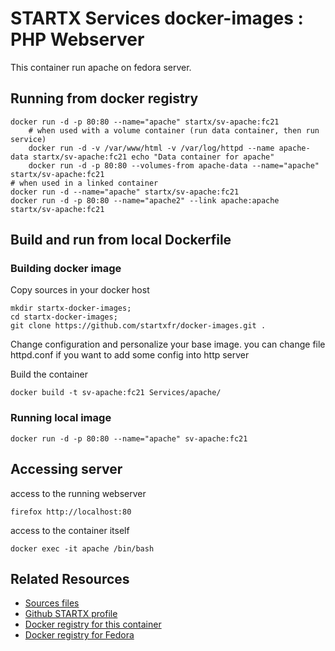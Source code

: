 # STARTX Services docker-images : PHP Webserver
This container run apache on fedora server.

## Running from docker registry

	docker run -d -p 80:80 --name="apache" startx/sv-apache:fc21
        # when used with a volume container (run data container, then run service)
        docker run -d -v /var/www/html -v /var/log/httpd --name apache-data startx/sv-apache:fc21 echo "Data container for apache"
        docker run -d -p 80:80 --volumes-from apache-data --name="apache" startx/sv-apache:fc21
	# when used in a linked container
	docker run -d --name="apache" startx/sv-apache:fc21
	docker run -d -p 80:80 --name="apache2" --link apache:apache startx/sv-apache:fc21

## Build and run from local Dockerfile
### Building docker image
Copy sources in your docker host 

	mkdir startx-docker-images; 
	cd startx-docker-images;
	git clone https://github.com/startxfr/docker-images.git .

Change configuration and personalize your base image. you can change file httpd.conf if you want to add some config into http server

Build the container

	docker build -t sv-apache:fc21 Services/apache/

### Running local image

	docker run -d -p 80:80 --name="apache" sv-apache:fc21

## Accessing server
access to the running webserver

	firefox http://localhost:80

access to the container itself

	docker exec -it apache /bin/bash

## Related Resources
* [Sources files](https://github.com/startxfr/docker-images/tree/master/Services/apache)
* [Github STARTX profile](https://github.com/startxfr/docker-images)
* [Docker registry for this container](https://registry.hub.docker.com/u/startx/sv-apache/)
* [Docker registry for Fedora](https://registry.hub.docker.com/u/fedora/)

